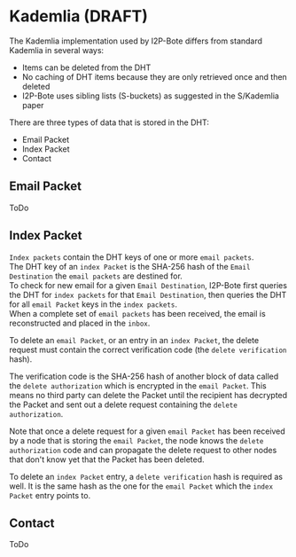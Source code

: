 # Kademlia (DRAFT)

The Kademlia implementation used by I2P-Bote differs from standard Kademlia in several ways:

* Items can be deleted from the DHT
* No caching of DHT items because they are only retrieved once and then deleted
* I2P-Bote uses sibling lists (S-buckets) as suggested in the S/Kademlia paper

There are three types of data that is stored in the DHT:

* Email Packet
* Index Packet
* Contact

## Email Packet

ToDo

## Index Packet

`Index packets` contain the DHT keys of one or more `email packets`.  
The DHT key of an `index Packet` is the SHA-256 hash of the `Email Destination` the `email packets` are destined for.   
To check for new email for a given `Email Destination`, I2P-Bote first queries the DHT for `index packets` for that `Email Destination`, then queries the DHT for all `email Packet` keys in the `index packets`.  
When a complete set of `email packets` has been received, the email is reconstructed and placed in the `inbox`.

To delete an `email Packet`, or an entry in an `index Packet`, the delete request must contain the correct verification code (the `delete verification` hash).

The verification code is the SHA-256 hash of another block of data called the `delete authorization` which is encrypted in the `email Packet`. This means no third party can delete the Packet until the recipient has decrypted the Packet and sent out a delete request containing the `delete authorization`. 

Note that once a delete request for a given `email Packet` has been received by a node that is storing the `email Packet`, the node knows the `delete authorization` code and can propagate the delete request to other nodes that don't know yet that the Packet has been deleted.

To delete an `index Packet` entry, a `delete verification` hash is required as well. It is the same hash as the one for the `email Packet` which the `index Packet` entry points to.

## Contact

ToDo
